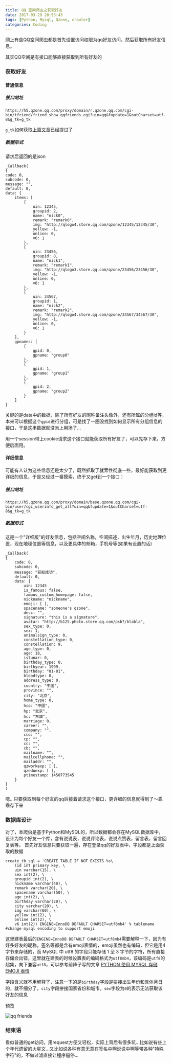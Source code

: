 ```yaml
---
title: QQ 空间爬虫之获取好友
date: 2017-03-29 20:53:43
tags: [Python, Mysql, Qzone, crawler]
categories: Coding
---
```


<script src="https://blog-1252261399.cos-website.ap-beijing.myqcloud.com/pangu.js"></script>

网上有些QQ空间爬虫都是首先设置访问权限为qq好友访问，然后获取所有好友信息。

其实QQ空间是有接口能够直接获取到所有好友的

### 获取好友
#### 普通信息
##### 接口地址
```
https://h5.qzone.qq.com/proxy/domain/r.qzone.qq.com/cgi-bin/tfriend/friend_show_qqfriends.cgi?uin=qq&fupdate=1&outCharset=utf-8&g_tk=g_tk
```
`g_tk`如何获取[上篇文章](https://kylingit.com/blog/qq-%E7%A9%BA%E9%97%B4%E7%88%AC%E8%99%AB%E4%B9%8B%E6%A8%A1%E6%8B%9F%E7%99%BB%E5%BD%95/)已经提过了

<!-- more -->

##### 数据形式
请求后返回的是json
```
_Callback(
{
code: 0,
subcode: 0,
message: "",
default: 0,
data: {
    items: [
        {
            uin: 12345,
            groupid: 2,
            name: "nick0",
            remark: "remark0",
            img: "http://qlogo4.store.qq.com/qzone/12345/12345/30",
            yellow: -1,
            online: 0,
            v6: 1
        },
        {
            uin: 23456,
            groupid: 8,
            name: "nick1",
            remark: "remark1",
            img: "http://qlogo3.store.qq.com/qzone/23456/23456/30",
            yellow: -1,
            online: 0,
            v6: 1
        },
        {
            uin: 34567,
            groupid: 1,
            name: "nick2",
            remark: "remark2",
            img: "http://qlogo4.store.qq.com/qzone/34567/34567/30",
            yellow: -1,
            online: 0,
            v6: 1
        }
    ],
  	gpnames: [
        {
            gpid: 0,
            gpname: "group0"
        },
        {
            gpid: 1,
            gpname: "group1"
        },
        {
            gpid: 2,
            gpname: "group2"
        }
    ]
}
```
关键的是data中的数据，除了所有好友的昵称备注头像外，还有所属的分组id等，本来可以根据这个`gpid`进行分组，可是找了一圈没找到如何显示所有分组信息的接口，于是这串数据就没派上用场了...

用一个session带上cookie请求这个接口就能获取所有好友了，可以先存下来，方便后面用。

#### 详细信息
可能有人认为这些信息还是太少了，既然抓取了就索性彻底一些，最好能获取到更详细的信息，于是又经过一番摸索，终于又get到一个接口：
##### 接口地址
```
https://h5.qzone.qq.com/proxy/domain/base.qzone.qq.com/cgi-bin/user/cgi_userinfo_get_all?uin=qq&fupdate=1&outCharset=utf-8&g_tk=g_tk
```
##### 数据形式
这是一个"详细版"的好友信息，包括空间名称，空间描述，出生年月，历史地理位置，现在地理位置等信息，以及更具体的邮箱，手机号等(如果有设置的话)
```
_Callback(
{
    code: 0,
    subcode: 0,
    message: "获取成功",
    default: 0,
    data: {
        uin: 12345
        is_famous: false,
        famous_custom_homepage: false,
        nickname: "nickname",
        emoji: [ ],
        spacename: "someone's qzone",
        desc: "",
        signature: "this is a signature",
        avatar: "http://b125.photo.store.qq.com/psb?/blabla",
        sex_type: 0,
        sex: 1,
        animalsign_type: 0,
        constellation_type: 0,
        constellation: 9,
        age_type: 0,
        age: 18,
        islunar: 0,
        birthday_type: 0,
        birthyear: 1999,
        birthday: "01-01",
        bloodtype: 0,
        address_type: 0,
        country: "中国",
        province: "",
        city: "北京",
        home_type: 0,
        hco: "中国",
        hp: "北京",
        hc: "东城",
        marriage: 0,
        career: "",
        company: "",
        cco: "",
        cp: "",
        cc: "",
        cb: "",
        mailname: "",
        mailcellphone: "",
        mailaddr: "",
        qzworkexp: [ ],
        qzeduexp: [ ],
        ptimestamp: 1450773545
    }
}
)
```
嗯...只要获取到每个好友的qq后接着请求这个接口，更详细的信息就得到了～乖乖存下来

### 数据库设计
对了，本爬虫是基于Python和MySQL的，所以数据都会存在MySQL数据库中，设计为每个好友一个库，含有说说表，说说评论表，说说点赞表，留言表，留言回复表等。
首先好友信息只要获取一遍，存在登录qq的好友表中，字段都是上面获取的数据
```
create_tb_sql = 'CREATE TABLE IF NOT EXISTS %s\
    (id int primary key, \
    uin varchar(15), \
    sex int(2), \
    groupid int(2), \
    nickname varchar(40), \
    remark varchar(20), \
    spacename varchar(50), \
    age int(2), \
    birthday varchar(20), \
    city varchar(20), \
    img varchar(60), \
    yellow int(2), \
    online int(2), \
    v6 int(2)) ENGINE=InnoDB DEFAULT CHARSET=utf8mb4' % tablename		#change mysql encoding to support emoji
```
这里建表最后的`ENGINE=InnoDB DEFAULT CHARSET=utf8mb4`需要解释一下，因为有好多好友的昵称，签名等都是含有emoji表情的，emoji虽然也有编码，但它是用4字节来存储的，而 MySQL 中 utf8 的字段只能存储 1 至 3 字节的字符，所有直接存储会出错，这里就在建表的时候设置表的编码格式为`utf8mb4`，该编码是`utf8`的超集，向下兼容`utf8`，可以参考前阵子写的文章 [PYTHON 使用 MYSQL 存储 EMOJI 表情](https://kylingit.com/blog/python-%E4%BD%BF%E7%94%A8-mysql-%E5%AD%98%E5%82%A8-emoji-%E8%A1%A8%E6%83%85/)

字段含义就不用解释了，注意一下的是`birthday`字段是拼接出生年份和具体月日的，就不细分了，`city`字段拼接国家省份和城市。`sex`字段为`0`的表示无法获取该好友的信息

预览

![qq friends](https://blog-1252261399.cos-website.ap-beijing.myqcloud.com/images/DNYkv)

### 结束语
看似普通的get访问，用request方便又轻松，实际上背后有很多坑...比如说有些上个年代遗留的火星文...又比如说各种有意无意在签名中啊说说中啊等带各种"特殊字符"的，不做过滤直接让程序逼停...

<script>pangu.spacingPage();</script>